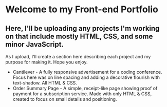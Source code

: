 # Welcome to my Front-end Portfolio
## Here, I'll be uploading any projects I'm working on that include mostly **HTML**, **CSS**, and some **minor JavaScript**.
As I upload, I'll create a section here describing each project and my purpose for making it. Hope you enjoy.

  + Cantilever - A fully responsive advertisement for a coding conference. Focus here was on line spacing and adding a decorative flourish with text-shadow. All HTML & CSS.
  + Order Summary Page - A simple, receipt-like page showing proof of payment for a subscription service. Made with only HTML & CSS, created to focus on small details and positioning.
